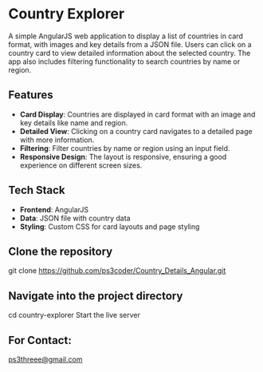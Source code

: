 # Country Explorer

A simple AngularJS web application to display a list of countries in card format, with images and key details from a JSON file. Users can click on a country card to view detailed information about the selected country. The app also includes filtering functionality to search countries by name or region.

## Features

- **Card Display**: Countries are displayed in card format with an image and key details like name and region.
- **Detailed View**: Clicking on a country card navigates to a detailed page with more information.
- **Filtering**: Filter countries by name or region using an input field.
- **Responsive Design**: The layout is responsive, ensuring a good experience on different screen sizes.

## Tech Stack

- **Frontend**: AngularJS
- **Data**: JSON file with country data
- **Styling**: Custom CSS for card layouts and page styling

## Clone the repository
git clone https://github.com/ps3coder/Country_Details_Angular.git

## Navigate into the project directory
cd country-explorer
Start the live server 



## For Contact:
ps3threee@gmail.com
